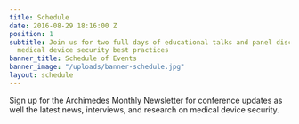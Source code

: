 ```yaml
---
title: Schedule
date: 2016-08-29 18:16:00 Z
position: 1
subtitle: Join us for two full days of educational talks and panel discussions on
  medical device security best practices
banner_title: Schedule of Events
banner_image: "/uploads/banner-schedule.jpg"
layout: schedule
---
```


<div class="alert alert-warning" role="alert">Sign up for  the Archimedes Monthly Newsletter for conference updates as well the latest news, interviews, and research on medical device security.</div>